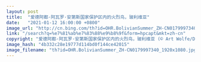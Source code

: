 ```yaml
---
layout: post
title:  "爱德阿都·阿瓦罗·安第斯国家保护区内的火烈鸟，玻利维亚"
date:   "2021-01-12 16:00:00 +0800"
image_url: "http://cn.bing.com/th?id=OHR.BolivianSummer_ZH-CN0179997340_1920x1080.jpg&rf=LaDigue_1920x1080.jpg&pid=hp"
link: "/search?q=%e7%81%ab%e7%83%88%e9%b8%9f&form=hpcapt&mkt=zh-cn"
copyright: "爱德阿都·阿瓦罗·安第斯国家保护区内的火烈鸟，玻利维亚 (© Art Wolfe/Danita Delimont)"
image_hash: "4b332c28e19777d114bd0f144ce42015"
image_filename: "th?id=OHR.BolivianSummer_ZH-CN0179997340_1920x1080.jpg&rf=LaDigue_1920x1080.jpg&pid=hp"
---
```

